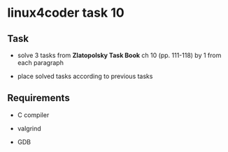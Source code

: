 # linux4coder task 10

## Task

* solve 3 tasks from **Zlatopolsky Task Book** ch 10 (pp. 111-118) by 1 from each paragraph

* place solved tasks according to previous tasks

## Requirements

* C compiler

* valgrind

* GDB
